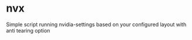 # nvx
Simple script running nvidia-settings based on your configured layout with anti tearing option

